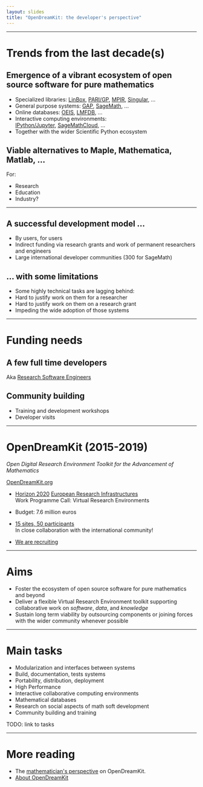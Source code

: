 ```yaml
---
layout: slides
title: "OpenDreamKit: the developer's perspective"
---
```


---

# Trends from the last decade(s)

## Emergence of a vibrant ecosystem of **open source software** for pure mathematics

- Specialized libraries: [LinBox](http://www.linalg.org/), [PARI/GP](http://pari.math.u-bordeaux.fr/), [MPIR](http://mpir.org/), [Singular](http://www.singular.uni-kl.de/), ...
- General purpose systems: [GAP](http://www.gap-system.org/), [SageMath](http://www.sagemath.org/), ...
- Online databases: [OEIS](https://oeis.org/), [LMFDB](http://www.lmfdb.org/), ...
- Interactive computing environments:<br>
  [IPython/Jupyter](https://jupyter.org/), [SageMathCloud](https://cloud.sagemath.com/), ...
- Together with the wider Scientific Python ecosystem

## Viable alternatives to Maple, Mathematica, Matlab, ...

For:

- Research
- Education
- Industry?

---

## A successful development model ...

- By users, for users
- Indirect funding via research grants and work of permanent researchers and engineers
- Large international developer communities (300 for SageMath)

## ... with some limitations

- Some highly technical tasks are lagging behind:
- Hard to justify work on them for a researcher
- Hard to justify work on them on a research grant
- Impeding the wide adoption of those systems

---

# Funding needs

## A few full time developers

   Aka [Research Software Engineers]()

## Community building

- Training and development workshops
- Developer visits

---

# OpenDreamKit (2015-2019)

*Open Digital Research Environment Toolkit
for the Advancement of Mathematics*

[OpenDreamKit.org](OpenDreamKit.org)

- [Horizon 2020](https://ec.europa.eu/programmes/horizon2020/)
  [European Research Infrastructures](https://ec.europa.eu/programmes/horizon2020/en/h2020-section/european-research-infrastructures-including-e-infrastructures)<br> Work Programme
  Call: Virtual Research Environments

- Budget: 7.6 million euros

- [15 sites, 50 participants](http://opendreamkit.org/partners)<br>
  In close collaboration with the international community!

- [We are recruiting](/joinus)

---

# Aims

- Foster the ecosystem of open source software for pure mathematics
  and beyond
- Deliver a flexible Virtual Research Environment toolkit supporting
  collaborative work on *software*, *data*, and *knowledge*
- Sustain long term viability by outsourcing components or joining
  forces with the wider community whenever possible

---

# Main tasks

- Modularization and interfaces between systems
- Build, documentation, tests systems
- Portability, distribution, deployment
- High Performance
- Interactive collaborative computing environments
- Mathematical databases
- Research on social aspects of math soft development
- Community building and training

TODO: link to tasks

---

# More reading

- The [mathematician's perspective](/about-mathematicians) on OpenDreamKit.
- [About OpenDreamKit](/about)
